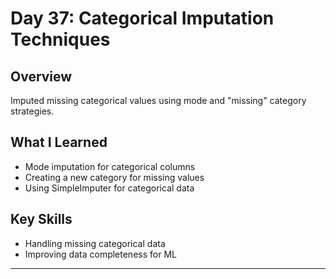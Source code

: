 # Day 37: Categorical Imputation Techniques

## Overview
Imputed missing categorical values using mode and "missing" category strategies.

## What I Learned
- Mode imputation for categorical columns
- Creating a new category for missing values
- Using SimpleImputer for categorical data

## Key Skills
- Handling missing categorical data
- Improving data completeness for ML

---